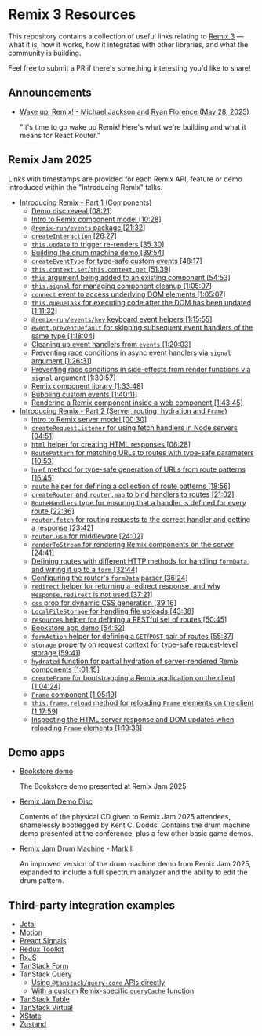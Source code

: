 # Remix 3 Resources

This repository contains a collection of useful links relating to [Remix 3](https://remix.run/blog/wake-up-remix) — what it is, how it works, how it integrates with other libraries, and what the community is building.

Feel free to submit a PR if there's something interesting you'd like to share!

## Announcements

- [Wake up, Remix! - Michael Jackson and Ryan Florence (May 28, 2025)](https://remix.run/blog/wake-up-remix)

  "It's time to go wake up Remix! Here's what we're building and what it means for React Router."

## Remix Jam 2025

Links with timestamps are provided for each Remix API, feature or demo introduced within the "Introducing Remix" talks.

- [Introducing Remix - Part 1 (Components)](https://www.youtube.com/watch?v=iZl0IKj0HHc)
  - [Demo disc reveal [08:21]](https://youtu.be/iZl0IKj0HHc?t=501)
  - [Intro to Remix component model [10:28]](https://youtu.be/iZl0IKj0HHc?t=628)
  - [`@remix-run/events` package [21:32]](https://youtu.be/iZl0IKj0HHc?t=1292)
  - [`createInteraction` [26:27]](https://youtu.be/iZl0IKj0HHc?t=1587)
  - [`this.update` to trigger re-renders [35:30]](https://youtu.be/iZl0IKj0HHc?t=2130)
  - [Building the drum machine demo [39:54]](https://youtu.be/iZl0IKj0HHc?t=2394)
  - [`createEventType` for type-safe custom events [48:17]](https://youtu.be/iZl0IKj0HHc?t=2897)
  - [`this.context.set`/`this.context.get` [51:39]](https://youtu.be/iZl0IKj0HHc?t=3099)
  - [`this` argument being added to an existing component [54:53]](https://youtu.be/iZl0IKj0HHc?t=3293)
  - [`this.signal` for managing component cleanup [1:05:07]](https://youtu.be/iZl0IKj0HHc?t=3907)
  - [`connect` event to access underlying DOM elements [1:05:07]](https://youtu.be/iZl0IKj0HHc?t=3907)
  - [`this.queueTask` for executing code after the DOM has been updated [1:11:32]](https://youtu.be/iZl0IKj0HHc?t=4292)
  - [`@remix-run/events/key` keyboard event helpers [1:15:55]](https://youtu.be/iZl0IKj0HHc?t=4555)
  - [`event.preventDefault` for skipping subsequent event handlers of the same type [1:18:04]](https://youtu.be/iZl0IKj0HHc?t=4684)
  - [Cleaning up event handlers from `events` [1:20:03]](https://youtu.be/iZl0IKj0HHc?t=4803)
  - [Preventing race conditions in async event handlers via `signal` argument [1:26:31]](https://youtu.be/iZl0IKj0HHc?t=5191)
  - [Preventing race conditions in side-effects from render functions via `signal` argument [1:30:57]](https://youtu.be/iZl0IKj0HHc?t=5457)
  - [Remix component library [1:33:48]](https://youtu.be/iZl0IKj0HHc?t=5628)
  - [Bubbling custom events [1:40:11]](https://youtu.be/iZl0IKj0HHc?t=6011)
  - [Rendering a Remix component inside a web component [1:43:45]](https://youtu.be/iZl0IKj0HHc?t=6225)
- [Introducing Remix - Part 2 (Server, routing, hydration and `Frame`)](https://www.youtube.com/watch?v=dZbZgxWlzr8)
  - [Intro to Remix server model [00:30]](https://youtu.be/dZbZgxWlzr8?t=30)
  - [`createRequestListener` for using fetch handlers in Node servers [04:51]](https://youtu.be/dZbZgxWlzr8?t=291)
  - [`html` helper for creating HTML responses [06:28]](https://youtu.be/dZbZgxWlzr8?t=388)
  - [`RoutePattern` for matching URLs to routes with type-safe parameters [10:53]](https://youtu.be/dZbZgxWlzr8?t=653)
  - [`href` method for type-safe generation of URLs from route patterns [16:45]](https://youtu.be/dZbZgxWlzr8?t=1005)
  - [`route` helper for defining a collection of route patterns [18:56]](https://youtu.be/dZbZgxWlzr8?t=1136)
  - [`createRouter` and `router.map` to bind handlers to routes [21:02]](https://youtu.be/dZbZgxWlzr8?t=1262)
  - [`RouteHandlers` type for ensuring that a handler is defined for every route [22:36]](https://youtu.be/dZbZgxWlzr8?t=1356)
  - [`router.fetch` for routing requests to the correct handler and getting a response [23:42]](https://youtu.be/dZbZgxWlzr8?t=1422)
  - [`router.use` for middleware [24:02]](https://youtu.be/dZbZgxWlzr8?t=1442)
  - [`renderToStream` for rendering Remix components on the server [24:41]](https://youtu.be/dZbZgxWlzr8?t=1481)
  - [Defining routes with different HTTP methods for handling `formData`, and wiring it up to a `form` [32:44]](https://youtu.be/dZbZgxWlzr8?t=1964)
  - [Configuring the router's `formData` parser [36:24]](https://youtu.be/dZbZgxWlzr8?t=2184)
  - [`redirect` helper for returning a redirect response, and why `Response.redirect` is not used [37:21]](https://youtu.be/dZbZgxWlzr8?t=2241)
  - [`css` prop for dynamic CSS generation [39:16]](https://youtu.be/dZbZgxWlzr8?t=2356)
  - [`LocalFileStorage` for handling file uploads [43:38]](https://youtu.be/dZbZgxWlzr8?t=2618)
  - [`resources` helper for defining a RESTful set of routes [50:45]](https://youtu.be/dZbZgxWlzr8?t=3045)
  - [Bookstore app demo [54:52]](https://youtu.be/dZbZgxWlzr8?t=3292)
  - [`formAction` helper for defining a `GET`/`POST` pair of routes [55:37]](https://youtu.be/dZbZgxWlzr8?t=3337)
  - [`storage` property on request context for type-safe request-level storage [59:41]](https://youtu.be/dZbZgxWlzr8?t=3581)
  - [`hydrated` function for partial hydration of server-rendered Remix components [1:01:15]](https://youtu.be/dZbZgxWlzr8?t=3675)
  - [`createFrame` for bootstrapping a Remix application on the client [1:04:24]](https://youtu.be/dZbZgxWlzr8?t=3864)
  - [`Frame` component [1:05:19]](https://youtu.be/dZbZgxWlzr8?t=3919)
  - [`this.frame.reload` method for reloading `Frame` elements on the client [1:17:59]](https://youtu.be/dZbZgxWlzr8?t=4679)
  - [Inspecting the HTML server response and DOM updates when reloading `Frame` elements [1:19:38]](https://youtu.be/dZbZgxWlzr8?t=4778)

## Demo apps

- [Bookstore demo](https://github.com/remix-run/remix/tree/main/demos/bookstore)

  The Bookstore demo presented at Remix Jam 2025.

- [Remix Jam Demo Disc](https://github.com/kentcdodds/remix-jam)

  Contents of the physical CD given to Remix Jam 2025 attendees, shamelessly bootlegged by Kent C. Dodds. Contains the drum machine demo presented at the conference, plus a few other basic game demos.

- [Remix Jam Drum Machine - Mark II](https://github.com/rossipedia/remix-jam-mk2)

  An improved version of the drum machine demo from Remix Jam 2025, expanded to include a full spectrum analyzer and the ability to edit the drum pattern.

## Third-party integration examples

- [Jotai](https://github.com/sergiodxa/remix-v3-examples/blob/main/app/state-libs/jotai.tsx)
- [Motion](https://github.com/sergiodxa/remix-v3-examples/blob/main/app/animations/motion.tsx)
- [Preact Signals](https://github.com/sergiodxa/remix-v3-examples/blob/main/app/state-libs/signals.tsx)
- [Redux Toolkit](https://github.com/sergiodxa/remix-v3-examples/blob/main/app/state-libs/redux.tsx)
- [RxJS](https://github.com/sergiodxa/remix-v3-examples/blob/main/app/state-libs/rxjs.tsx)
- [TanStack Form](https://github.com/sergiodxa/remix-v3-examples/blob/main/app/tanstack-libs/form.tsx)
- TanStack Query
  - [Using `@tanstack/query-core` APIs directly](https://github.com/sergiodxa/remix-v3-examples/blob/main/app/tanstack-libs/query.tsx)
  - [With a custom Remix-specific `queryCache` function](https://gist.github.com/aleclarson/914a784b7a27a2b5b66358b9f9e0622e)
- [TanStack Table](https://github.com/sergiodxa/remix-v3-examples/blob/main/app/tanstack-libs/table.tsx)
- [TanStack Virtual](https://github.com/sergiodxa/remix-v3-examples/blob/main/app/tanstack-libs/virtual.tsx)
- [XState](https://github.com/sergiodxa/remix-v3-examples/blob/main/app/state-libs/xstate.tsx)
- [Zustand](https://github.com/sergiodxa/remix-v3-examples/blob/main/app/state-libs/zustand.tsx)
